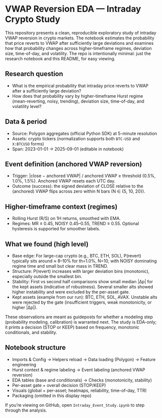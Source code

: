 # VWAP Reversion EDA — Intraday Crypto Study

This repository presents a clean, reproducible exploratory study of intraday VWAP reversion in crypto markets. The notebook estimates the probability that price reverts to VWAP after sufficiently large deviations and examines how that probability changes across higher-timeframe regimes, deviation size, time-of-day, and volatility. The repo is intentionally minimal: just the research notebook and this README, for easy viewing.

## Research question
- What is the empirical probability that intraday price reverts to VWAP after a sufficiently large deviation?
- How does that probability vary by higher-timeframe Hurst regime (mean-reverting, noisy, trending), deviation size, time-of-day, and volatility level?

## Data & period
- Source: Polygon aggregates (official Python SDK) at 5-minute resolution
- Assets: crypto tickers (normalization supports both `BTC-USD` and `X:BTCUSD` forms)
- Span: 2023-01-01 → 2025-09-01 (editable in notebook)

## Event definition (anchored VWAP reversion)
- Trigger: |close − anchored VWAP| / anchored VWAP ≥ threshold (0.5%, 1.0%, 1.5%). Anchored VWAP resets each UTC day.
- Outcome (success): the signed deviation of CLOSE relative to the (anchored) VWAP flips across zero within N bars (N ∈ {5, 10, 20}).

## Higher-timeframe context (regimes)
- Rolling Hurst (R/S) on 1H returns, smoothed with EMA.
- Regimes: MR ≤ 0.45, NOISY 0.45–0.55, TREND ≥ 0.55. Optional hysteresis is supported for smoother labels.

## What we found (high level)
- Base edge: For large-cap crypto (e.g., BTC, ETH, SOL), P(revert) typically sits around ≈ 8–10% for th=1.0%, N=10, with NOISY dominating regime time and small but clear mass in TREND.
- Structure: P(revert) increases with larger deviation bins (monotonic), especially outside the smallest bin.
- Stability: First vs second half comparisons show small median |Δp| for the kept assets (indicative of robustness). Several smaller alts showed higher instability and were excluded by the per-asset gate.
- Kept assets (example from our run): BTC, ETH, SOL, AVAX. Unstable alts were rejected by the gate (insufficient triggers, weak monotonicity, or higher |Δp|).

These observations are meant as guideposts for whether a modeling step (probability modeling, calibration) is warranted next. The study is EDA-only; it prints a decision (STOP or KEEP) based on frequency, monotonic conditionals, and stability.

## Notebook structure
- Imports & Config → Helpers reload → Data loading (Polygon) → Feature engineering
- Hurst context & regime labeling → Event labeling (anchored VWAP reversion)
- EDA tables (base and conditionals) → Checks (monotonicity, stability)
- Per-asset gate + overall decision (STOP/KEEP)
- Visuals (global + per-asset; heatmaps, reliability, time-of-day, TTR)
- Packaging (omitted in this display repo)

If you’re viewing on GitHub, open `Intraday_Event_Study.ipynb` to step through the analysis.
